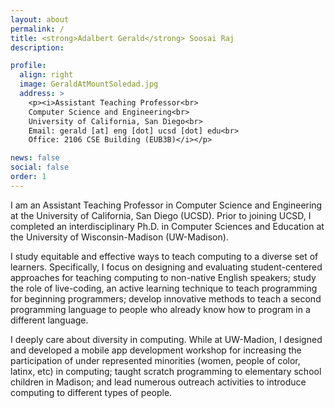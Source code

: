 ```yaml
---
layout: about
permalink: /
title: <strong>Adalbert Gerald</strong> Soosai Raj
description:  

profile:
  align: right
  image: GeraldAtMountSoledad.jpg
  address: >
    <p><i>Assistant Teaching Professor<br>
    Computer Science and Engineering<br>
    University of California, San Diego<br>
    Email: gerald [at] eng [dot] ucsd [dot] edu<br>
    Office: 2106 CSE Building (EUB3B)</i></p>

news: false
social: false
order: 1
---
```


I am an Assistant Teaching Professor in Computer Science and Engineering at the
University of California, San Diego (UCSD). Prior to joining UCSD, I completed
an interdisciplinary Ph.D. in Computer Sciences and Education at the University
of Wisconsin-Madison (UW-Madison).

I study equitable and effective ways to teach computing to a diverse set of
learners. Specifically, I focus on designing and evaluating student-centered
approaches for teaching computing to non-native English speakers; study the role
of live-coding, an active learning technique to teach programming for beginning
programmers; develop innovative methods to teach a second programming language
to people who already know how to program in a different language.

I deeply care about diversity in computing. While at UW-Madion, I designed and
developed a mobile app development workshop for increasing the participation of
under represented minorities (women, people of color, latinx, etc) in computing;
taught scratch programming to elementary school children in Madison; and lead
numerous outreach activities to introduce computing to different types of people.

